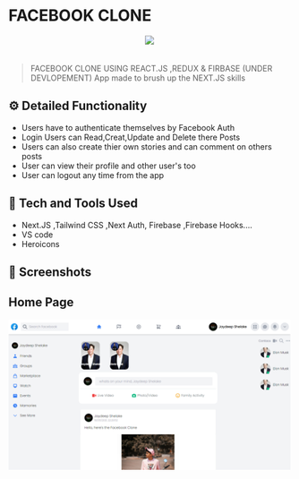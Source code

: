 # FACEBOOK CLONE
<div align="center">
  <img width="200px" src="https://img.icons8.com/fluent/2x/facebook-new.png"/>
</div>
<br>

> FACEBOOK CLONE USING REACT.JS ,REDUX & FIRBASE (UNDER DEVLOPEMENT)
> App made to brush up the NEXT.JS skills 

## ⚙️ Detailed Functionality
* Users have to authenticate themselves by Facebook Auth
* Login Users can Read,Creat,Update and Delete there Posts
* Users can also create thier own stories and can comment on others posts
* User can view their profile and other user's too
* User can logout any time from the app

 
## 🚀 Tech and Tools Used

* Next.JS ,Tailwind CSS ,Next Auth, Firebase ,Firebase Hooks....
* VS code
* Heroicons


## 📸 Screenshots

## Home Page
<img src="./public/screencapture-localhost-3000-2021-05-19-09_34_27.png" width='800' height='auto'>


